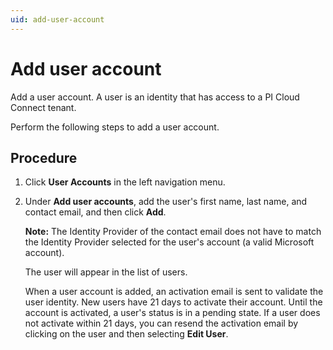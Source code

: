 ```yaml
---
uid: add-user-account
---
```


# Add user account

Add a user account. A user is an identity that has access to a PI Cloud Connect tenant.

Perform the following steps to add a user account.

## Procedure

1. Click **User Accounts** in the left navigation menu.

1. Under **Add user accounts**, add the user's first name, last name, and contact email, and then click **Add**.

   **Note:** The Identity Provider of the contact email does not have to match the Identity Provider selected for the user's account (a valid Microsoft account).

   The user will appear in the list of users.

   When a user account is added, an activation email is sent to validate the user identity. New users have 21 days to activate their account. Until the account is activated, a user's status is in a pending state. If a user does not activate within 21 days, you can resend the activation email by clicking on the user and then selecting **Edit User**.
